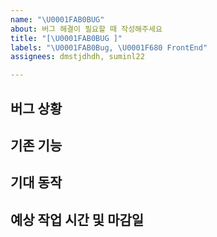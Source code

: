 ```yaml
---
name: "\U0001FAB0BUG"
about: 버그 해결이 필요할 때 작성해주세요
title: "[\U0001FAB0BUG ]"
labels: "\U0001FAB0Bug, \U0001F680 FrontEnd"
assignees: dmstjdhdh, suminl22

---
```


## 버그 상황

## 기존 기능

## 기대 동작

## 예상 작업 시간 및 마감일
